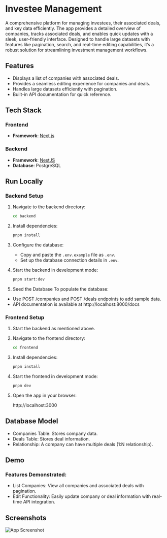 # Investee Management

A comprehensive platform for managing investees, their associated deals, and key data efficiently. The app provides a detailed overview of companies, tracks associated deals, and enables quick updates with a sleek, user-friendly interface. Designed to handle large datasets with features like pagination, search, and real-time editing capabilities, it’s a robust solution for streamlining investment management workflows.



## Features

- Displays a list of companies with associated deals.
- Provides a seamless editing experience for companies and deals.
- Handles large datasets efficiently with pagination.
- Built-in API documentation for quick reference.


## Tech Stack

### **Frontend**  
- **Framework**: [Next.js](https://nextjs.org/)  

### **Backend**  
- **Framework**: [NestJS](https://nestjs.com/)  
- **Database**: PostgreSQL  

## Run Locally

### **Backend Setup**  
1. Navigate to the backend directory:  
   ```bash
   cd backend
   ```
2. Install dependencies:
   ```bash
   pnpm install
   ```

3. Configure the database:
    - Copy and paste the `.env.example` file as `.env`.
    - Set up the database connection details in `.env`.
4. Start the backend in development mode:
   ```bash
   pnpm start:dev
   ```
5. Seed the Database
To populate the database:

- Use POST /companies and POST /deals endpoints to add sample data.
- API documentation is available at
    http://localhost:8000/docs

### **Frontend Setup**  
1. Start the backend as mentioned above.
2. Navigate to the frontend directory:  
   ```bash
   cd frontend
   ```
3. Install dependencies:
   ```bash
   pnpm install
   ```
4. Start the frontend in development mode:
   ```bash
   pnpm dev
   ```
5. Open the app in your browser:

    http://localhost:3000

## Database Model
- Companies Table:
    Stores company data.
- Deals Table:
    Stores deal information.
- Relationship:
    A company can have multiple deals (1:N relationship).
## Demo

### Features Demonstrated:
- List Companies: View all companies and associated deals with pagination.
- Edit Functionality: Easily update company or deal information with real-time API integration.


## Screenshots

![App Screenshot](https://via.placeholder.com/468x300?text=App+Screenshot+Here)

